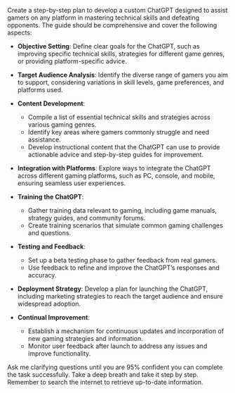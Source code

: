 Create a step-by-step plan to develop a custom ChatGPT designed to assist gamers on any platform in mastering technical skills and defeating opponents. The guide should be comprehensive and cover the following aspects:

- **Objective Setting**: Define clear goals for the ChatGPT, such as improving specific technical skills, strategies for different game genres, or providing platform-specific advice.
  
- **Target Audience Analysis**: Identify the diverse range of gamers you aim to support, considering variations in skill levels, game preferences, and platforms used.
  
- **Content Development**:
  - Compile a list of essential technical skills and strategies across various gaming genres.
  - Identify key areas where gamers commonly struggle and need assistance.
  - Develop instructional content that the ChatGPT can use to provide actionable advice and step-by-step guides for improvement.

- **Integration with Platforms**: Explore ways to integrate the ChatGPT across different gaming platforms, such as PC, console, and mobile, ensuring seamless user experiences.

- **Training the ChatGPT**:
  - Gather training data relevant to gaming, including game manuals, strategy guides, and community forums.
  - Create training scenarios that simulate common gaming challenges and questions.
  
- **Testing and Feedback**:
  - Set up a beta testing phase to gather feedback from real gamers.
  - Use feedback to refine and improve the ChatGPT’s responses and accuracy.

- **Deployment Strategy**: Develop a plan for launching the ChatGPT, including marketing strategies to reach the target audience and ensure widespread adoption.

- **Continual Improvement**:
  - Establish a mechanism for continuous updates and incorporation of new gaming strategies and information.
  - Monitor user feedback after launch to address any issues and improve functionality.

Ask me clarifying questions until you are 95% confident you can complete the task successfully. Take a deep breath and take it step by step. Remember to search the internet to retrieve up-to-date information.